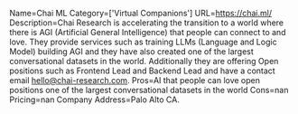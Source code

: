 Name=Chai ML
Category=['Virtual Companions']
URL=https://chai.ml/
Description=Chai Research is accelerating the transition to a world where there is AGI (Artificial General Intelligence) that people can connect to and love. They provide services such as training LLMs (Language and Logic Model) building AGI and they have also created one of the largest conversational datasets in the world. Additionally they are offering Open positions such as Frontend Lead and Backend Lead and have a contact email hello@chai-research.com.
Pros=AI that people can love open positions one of the largest conversational datasets in the world
Cons=nan
Pricing=nan
Company Address=Palo Alto CA.
